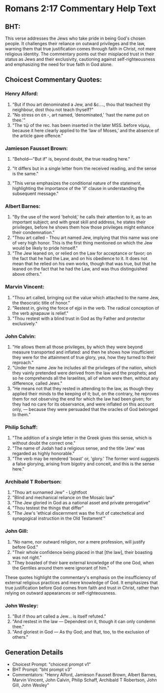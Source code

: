 # Romans 2:17 Commentary Help Text

## BHT:
This verse addresses the Jews who take pride in being God's chosen people. It challenges their reliance on outward privileges and the law, warning them that true justification comes through faith in Christ, not mere religious identity. The commentary points out their misplaced trust in their status as Jews and their exclusivity, cautioning against self-righteousness and emphasizing the need for true faith in God alone.

## Choicest Commentary Quotes:
### Henry Alford:
1. "But if thou art denominated a Jew, and &c.…, thou that teachest thy neighbour, dost thou not teach thyself?"
2. "No stress on ἐπ -, art named, ‘denominated,’ ‘hast the name put on thee.'"
3. "The τῷ of the rec. has been inserted in the later MSS. before νόμῳ, because it here clearly applied to the ‘law of Moses,’ and the absence of the article gave offence."

### Jamieson Fausset Brown:
1. "Behold—"But if" is, beyond doubt, the true reading here." 

2. "It differs but in a single letter from the received reading, and the sense is the same." 

3. "This verse emphasizes the conditional nature of the statement, highlighting the importance of the 'if' clause in understanding the subsequent message."

### Albert Barnes:
1. "By the use of the word 'behold,' he calls their attention to it, as to an important subject; and with great skill and address, he states their privileges, before he shows them how those privileges might enhance their condemnation."
2. "Thou art called - Thou art named Jew, implying that this name was one of very high honor. This is the first thing mentioned on which the Jew would be likely to pride himself."
3. "The Jew leaned on, or relied on the Law for acceptance or favor; on the fact that he had the Law, and on his obedience to it. It does not mean that he relied on his own works, though that was true, but that he leaned on the fact that he had the Law, and was thus distinguished above others."

### Marvin Vincent:
1. "Thou art called, bringing out the value which attached to the name Jew, the theocratic title of honor."
2. "Restest in, giving the force of ejpi in the verb. The radical conception of the verb ajnapauw is relief."
3. "Thou restest with a blind trust in God as thy Father and protector exclusively."

### John Calvin:
1. "He allows them all those privileges, by which they were beyond measure transported and inflated: and then he shows how insufficient they were for the attainment of true glory, yea, how they turned to their reproach."
2. "Under the name Jew he includes all the privileges of the nation, which they vainly pretended were derived from the law and the prophets; and so he comprehends all the Israelites, all of whom were then, without any difference, called Jews."
3. "He means not that they rested in attending to the law, as though they applied their minds to the keeping of it; but, on the contrary, he reproves them for not observing the end for which the law had been given; for they had no care for its observance, and were inflated on this account only, — because they were persuaded that the oracles of God belonged to them."

### Philip Schaff:
1. "The addition of a single letter in the Greek gives this sense, which is without doubt the correct one."
2. "The name of Judah had a religious sense, and the title 'Jew' was regarded as highly honorable."
3. "The verb may be rendered 'boast' or, 'glory.' The former word suggests a false glorying, arising from bigotry and conceit, and this is the sense here."

### Archibald T Robertson:
1. "Thou art surnamed Jew" - Lightfoot
2. "Blind and mechanical reliance on the Mosaic law"
3. "The Jew gloried in God as a national asset and private prerogative"
4. "Thou testest the things that differ"
5. "The Jew's 'ethical discernment was the fruit of catechetical and synagogical instruction in the Old Testament'"

### John Gill:
1. "No name, nor outward religion, nor a mere profession, will justify before God."
2. "Their whole confidence being placed in that [the law], their boasting was not right."
3. "They boasted of their bare external knowledge of the one God, when the Gentiles around them were ignorant of him."

These quotes highlight the commentary's emphasis on the insufficiency of external religious practices and mere knowledge of God. It emphasizes that true justification before God comes from faith and trust in Christ, rather than relying on outward appearances or self-righteousness.

### John Wesley:
1. "But if thou art called a Jew... is itself refuted." 
2. "And restest in the law — Dependest on it, though it can only condemn thee." 
3. "And gloriest in God — As thy God; and that, too, to the exclusion of others."


## Generation Details
- Choicest Prompt: "choicest prompt v1"
- BHT Prompt: "bht prompt v3"
- Commentators: "Henry Alford, Jamieson Fausset Brown, Albert Barnes, Marvin Vincent, John Calvin, Philip Schaff, Archibald T Robertson, John Gill, John Wesley"

